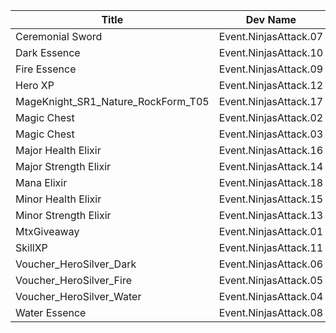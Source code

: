 | Title | Dev Name | Quantity | Currency |  Price |
| ----- | -------- | -------- | -------- |  ----- |
| Ceremonial Sword | Event.NinjasAttack.07 | -1 | Reagent_Event_NinjasAttack_NinjaStars | 3750 |
| Dark Essence | Event.NinjasAttack.10 | -1 | Reagent_Event_NinjasAttack_NinjaStars | 2250 |
| Fire Essence | Event.NinjasAttack.09 | -1 | Reagent_Event_NinjasAttack_NinjaStars | 2250 |
| Hero XP | Event.NinjasAttack.12 | -1 | Reagent_Event_NinjasAttack_NinjaStars | 5000 |
| MageKnight_SR1_Nature_RockForm_T05 | Event.NinjasAttack.17 | -1 | Reagent_NinjasAttack_Whetstones | 100 |
| Magic Chest | Event.NinjasAttack.02 | -1 | Reagent_Event_NinjasAttack_NinjaStars | 15000 |
| Magic Chest | Event.NinjasAttack.03 | -1 | Reagent_Event_NinjasAttack_NinjaStars | 20000 |
| Major Health Elixir | Event.NinjasAttack.16 | -1 | Reagent_Event_NinjasAttack_NinjaStars | 250 |
| Major Strength Elixir | Event.NinjasAttack.14 | -1 | Reagent_Event_NinjasAttack_NinjaStars | 250 |
| Mana Elixir | Event.NinjasAttack.18 | -1 | Reagent_Event_NinjasAttack_NinjaStars | 2000 |
| Minor Health Elixir | Event.NinjasAttack.15 | -1 | Reagent_Event_NinjasAttack_NinjaStars | 20 |
| Minor Strength Elixir | Event.NinjasAttack.13 | -1 | Reagent_Event_NinjasAttack_NinjaStars | 20 |
| MtxGiveaway | Event.NinjasAttack.01 | -1 | Reagent_Event_NinjasAttack_NinjaStars | 80 |
| SkillXP | Event.NinjasAttack.11 | -1 | Reagent_Event_NinjasAttack_NinjaStars | 4 |
| Voucher_HeroSilver_Dark | Event.NinjasAttack.06 | -1 | Reagent_Event_NinjasAttack_NinjaStars | 12000 |
| Voucher_HeroSilver_Fire | Event.NinjasAttack.05 | -1 | Reagent_Event_NinjasAttack_NinjaStars | 7000 |
| Voucher_HeroSilver_Water | Event.NinjasAttack.04 | -1 | Reagent_Event_NinjasAttack_NinjaStars | 7000 |
| Water Essence | Event.NinjasAttack.08 | -1 | Reagent_Event_NinjasAttack_NinjaStars | 2250 |
